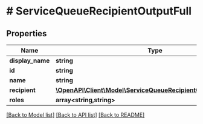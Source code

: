 # # ServiceQueueRecipientOutputFull

## Properties

Name | Type | Description | Notes
------------ | ------------- | ------------- | -------------
**display_name** | **string** |  | [optional]
**id** | **string** |  | [optional]
**name** | **string** |  | [optional]
**recipient** | [**\OpenAPI\Client\Model\ServiceQueueRecipientOutputFullRecipient**](ServiceQueueRecipientOutputFullRecipient.md) |  | [optional]
**roles** | **array<string,string>** |  | [optional]

[[Back to Model list]](../../README.md#models) [[Back to API list]](../../README.md#endpoints) [[Back to README]](../../README.md)
